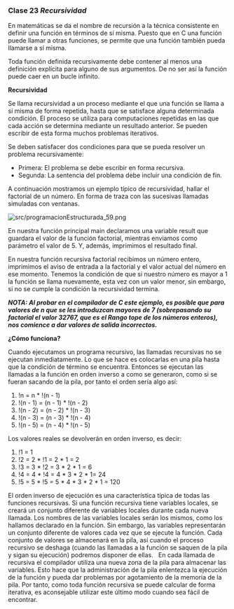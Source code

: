 ### Clase 23 *Recursividad*

En matemáticas se da el nombre de recursión a la técnica consistente en definir una función en términos de sí misma. Puesto que en C una función puede llamar a otras funciones, se permite que una función también pueda llamarse a sí misma.

Toda función definida recursivamente debe contener al menos una definición explícita para alguno de sus argumentos. De no ser así la función puede caer en un bucle infinito.

**Recursividad**

Se llama recursividad a un proceso mediante el que una función se llama a sí misma de forma repetida, hasta que se satisface alguna determinada condición. El proceso se utiliza para computaciones repetidas en las que cada acción se determina mediante un resultado anterior. Se pueden escribir de esta forma muchos problemas iterativos.

Se deben satisfacer dos condiciones para que se pueda resolver un problema recursivamente:

- Primera: El problema se debe escribir en forma recursiva.
- Segunda: La sentencia del problema debe incluir una condición de fin.

A continuación mostramos un ejemplo típico de recursividad, hallar el factorial de un número. En forma de traza con las sucesivas llamadas simuladas con ventanas.

![src/programacionEstructurada_59.png](src/programacionEstructurada_59.png)

En nuestra función principal main declaramos una variable result que guardara el valor de la función factorial, mientras enviamos como parámetro el valor de 5. Y, además, imprimimos el resultado final.

En nuestra función recursiva factorial recibimos un número entero, imprimimos el aviso de entrada a la factorial y el valor actual del número en ese momento. Tenemos la condición de que si nuestro número es mayor a 1 la función se llama nuevamente, esta vez con un valor menor, sin embargo, si no se cumple la condición la recursividad termina.

***NOTA: Al probar en el compilador de C este ejemplo, es posible que para valores de n que se les introduzcan mayores de 7 (sobrepasando su factorial el valor 32767, que es el Rango tope de los números enteros), nos comience a dar valores de salida incorrectos.***

**¿Cómo funciona?**

Cuando ejecutamos un programa recursivo, las llamadas recursivas no se ejecutan inmediatamente. Lo que se hace es colocarlas en una pila hasta que la condición de término se encuentra. Entonces se ejecutan las llamadas a la función en orden inverso a como se generaron, como si se fueran sacando de la pila, por tanto el orden sería algo así:

1. !n = n * !(n - 1)
2. !(n - 1) = (n - 1) * !(n - 2)
3. !(n - 2) = (n - 2) * !(n - 3)
4. !(n - 3) = (n - 3) * !(n - 4)
5. !(n - 5) = (n - 4) * !(n - 5)

Los valores reales se devolverán en orden inverso, es decir:

1. !1 = 1
2. !2 = 2 * !1 = 2 * 1 = 2
3. !3 = 3 * !2 = 3 * 2 * 1 = 6
4. !4 = 4 * !4 = 4 * 3 * 2 * 1= 24
5. !5 = 5 * !5 = 5 * 4 * 3 * 2 * 1 = 120

El orden inverso de ejecución es una característica típica de todas las funciones recursivas. Si una función recursiva tiene variables locales, se creará un conjunto diferente de variables locales durante cada nueva llamada. Los nombres de las variables locales serán los mismos, como los hallamos declarado en la función. Sin embargo, las variables representarán un conjunto diferente de valores cada vez que se ejecute la función. Cada conjunto de valores se almacenará en la pila, así cuando el proceso recursivo se deshaga (cuando las llamadas a la función se saquen de la pila y sigan su ejecución) podremos disponer de ellas.
 
En cada llamada de recursiva el compilador utiliza una nueva zona de la pila para almacenar las variables. Esto hace que la administración de la pila enlentezca la ejecución de la función y pueda dar problemas por agotamiento de la memoria de la pila. Por tanto, como toda función recursiva se puede calcular de forma iterativa, es aconsejable utilizar este último modo cuando sea fácil de encontrar.